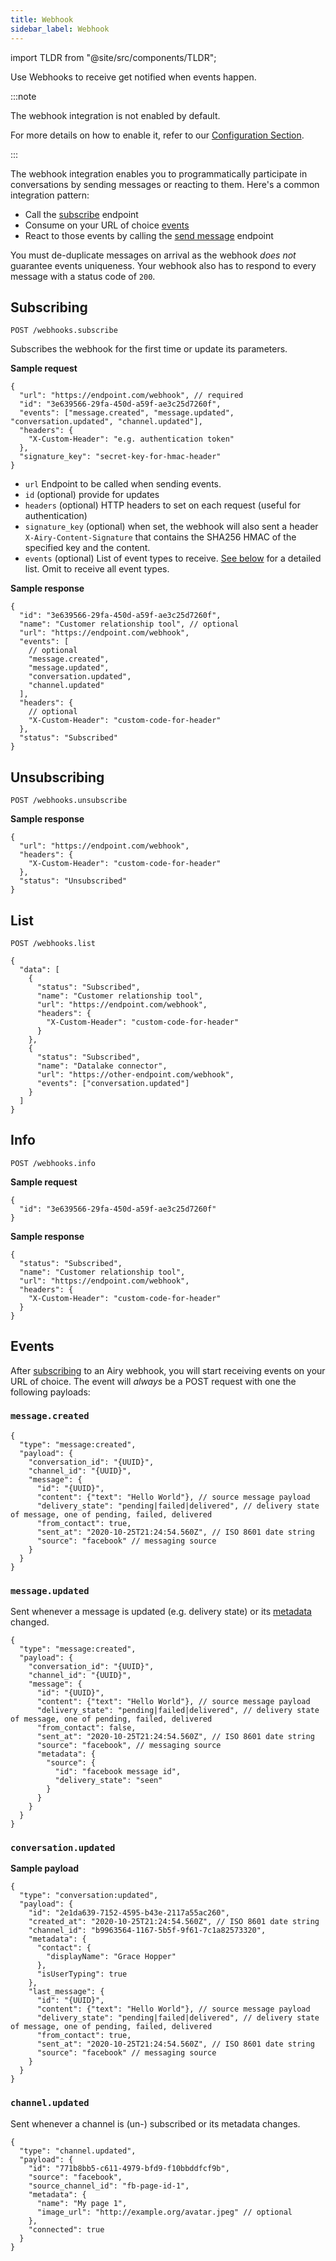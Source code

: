 ```yaml
---
title: Webhook
sidebar_label: Webhook
---
```


import TLDR from "@site/src/components/TLDR";

<TLDR>

Use Webhooks to receive get notified when events happen.

</TLDR>

:::note

The webhook integration is not enabled by default.

For more details on how to enable it, refer to our [Configuration Section](getting-started/installation/configuration.md#components).

:::

The webhook integration enables you to programmatically participate in
conversations by sending messages or reacting to them. Here's a common
integration pattern:

- Call the [subscribe](#subscribing) endpoint
- Consume on your URL of choice [events](#events)
- React to those events by calling the [send message](/api/endpoints/messages.md#send) endpoint

You must de-duplicate messages on arrival as the webhook _does not_ guarantee
events uniqueness. Your webhook also has to respond to every message with a status code of `200`.

## Subscribing

`POST /webhooks.subscribe`

Subscribes the webhook for the first time or update its parameters.

**Sample request**

```json5
{
  "url": "https://endpoint.com/webhook", // required
  "id": "3e639566-29fa-450d-a59f-ae3c25d7260f",
  "events": ["message.created", "message.updated", "conversation.updated", "channel.updated"],
  "headers": {
    "X-Custom-Header": "e.g. authentication token"
  },
  "signature_key": "secret-key-for-hmac-header"
}
```

- `url` Endpoint to be called when sending events.
- `id` (optional) provide for updates
- `headers` (optional) HTTP headers to set on each request (useful for authentication)
- `signature_key` (optional) when set, the webhook will also sent a header `X-Airy-Content-Signature` that contains the SHA256 HMAC of the specified key and the content.
- `events` (optional) List of event types to receive. [See below](#events) for a detailed list. Omit to receive all event types.

**Sample response**

```json5
{
  "id": "3e639566-29fa-450d-a59f-ae3c25d7260f",
  "name": "Customer relationship tool", // optional
  "url": "https://endpoint.com/webhook",
  "events": [
    // optional
    "message.created",
    "message.updated",
    "conversation.updated",
    "channel.updated"
  ],
  "headers": {
    // optional
    "X-Custom-Header": "custom-code-for-header"
  },
  "status": "Subscribed"
}
```

## Unsubscribing

`POST /webhooks.unsubscribe`

**Sample response**

```json5
{
  "url": "https://endpoint.com/webhook",
  "headers": {
    "X-Custom-Header": "custom-code-for-header"
  },
  "status": "Unsubscribed"
}
```

## List

`POST /webhooks.list`

```json5
{
  "data": [
    {
      "status": "Subscribed",
      "name": "Customer relationship tool",
      "url": "https://endpoint.com/webhook",
      "headers": {
        "X-Custom-Header": "custom-code-for-header"
      }
    },
    {
      "status": "Subscribed",
      "name": "Datalake connector",
      "url": "https://other-endpoint.com/webhook",
      "events": ["conversation.updated"]
    }
  ]
}
```

## Info

`POST /webhooks.info`

**Sample request**

```json5
{
  "id": "3e639566-29fa-450d-a59f-ae3c25d7260f"
}
```

**Sample response**

```json5
{
  "status": "Subscribed",
  "name": "Customer relationship tool",
  "url": "https://endpoint.com/webhook",
  "headers": {
    "X-Custom-Header": "custom-code-for-header"
  }
}
```

## Events

After [subscribing](#subscribing) to an Airy webhook, you will
start receiving events on your URL of choice. The event will _always_ be a POST
request with one the following payloads:

### `message.created`

```json5
{
  "type": "message:created",
  "payload": {
    "conversation_id": "{UUID}",
    "channel_id": "{UUID}",
    "message": {
      "id": "{UUID}",
      "content": {"text": "Hello World"}, // source message payload
      "delivery_state": "pending|failed|delivered", // delivery state of message, one of pending, failed, delivered
      "from_contact": true,
      "sent_at": "2020-10-25T21:24:54.560Z", // ISO 8601 date string
      "source": "facebook" // messaging source
    }
  }
}
```

### `message.updated`

Sent whenever a message is updated (e.g. delivery state) or its [metadata](concepts/metadata.md) changed.

```json5
{
  "type": "message:created",
  "payload": {
    "conversation_id": "{UUID}",
    "channel_id": "{UUID}",
    "message": {
      "id": "{UUID}",
      "content": {"text": "Hello World"}, // source message payload
      "delivery_state": "pending|failed|delivered", // delivery state of message, one of pending, failed, delivered
      "from_contact": false,
      "sent_at": "2020-10-25T21:24:54.560Z", // ISO 8601 date string
      "source": "facebook", // messaging source
      "metadata": {
        "source": {
          "id": "facebook message id",
          "delivery_state": "seen"
        }
      }
    }
  }
}
```

### `conversation.updated`

**Sample payload**

```json5
{
  "type": "conversation:updated",
  "payload": {
    "id": "2e1da639-7152-4595-b43e-2117a55ac260",
    "created_at": "2020-10-25T21:24:54.560Z", // ISO 8601 date string
    "channel_id": "b9963564-1167-5b5f-9f61-7c1a82573320",
    "metadata": {
      "contact": {
        "displayName": "Grace Hopper"
      },
      "isUserTyping": true
    },
    "last_message": {
      "id": "{UUID}",
      "content": {"text": "Hello World"}, // source message payload
      "delivery_state": "pending|failed|delivered", // delivery state of message, one of pending, failed, delivered
      "from_contact": true,
      "sent_at": "2020-10-25T21:24:54.560Z", // ISO 8601 date string
      "source": "facebook" // messaging source
    }
  }
}
```

### `channel.updated`

Sent whenever a channel is (un-) subscribed or its metadata changes.

```json5
{
  "type": "channel.updated",
  "payload": {
    "id": "771b8bb5-c611-4979-bfd9-f10bbddfcf9b",
    "source": "facebook",
    "source_channel_id": "fb-page-id-1",
    "metadata": {
      "name": "My page 1",
      "image_url": "http://example.org/avatar.jpeg" // optional
    },
    "connected": true
  }
}
```
